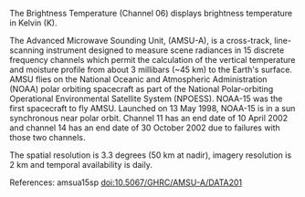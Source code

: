 The Brightness Temperature (Channel 06) displays brightness temperature in Kelvin (K).

The Advanced Microwave Sounding Unit, (AMSU-A), is a cross-track, line-scanning instrument designed to measure scene radiances in 15 discrete frequency channels which permit the calculation of the vertical temperature and moisture profile from about 3 millibars (~45 km) to the Earth's surface. AMSU flies on the National Oceanic and Atmospheric Administration (NOAA) polar orbiting spacecraft as part of the National Polar-orbiting Operational Environmental Satellite System (NPOESS). NOAA-15 was the first spacecraft to fly AMSU. Launched on 13 May 1998, NOAA-15 is in a sun synchronous near polar orbit. Channel 11 has an end date of 10 April 2002 and channel 14 has an end date of 30 October 2002 due to failures with those two channels.

The spatial resolution is 3.3 degrees (50 km at nadir), imagery resolution is 2 km and temporal availability is daily.

References: amsua15sp [doi:10.5067/GHRC/AMSU-A/DATA201](https://doi.org/10.5067/GHRC/AMSU-A/DATA201)